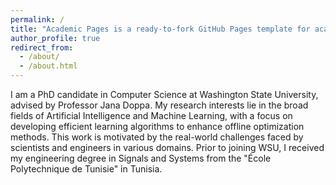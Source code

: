 ```yaml
---
permalink: /
title: "Academic Pages is a ready-to-fork GitHub Pages template for academic personal websites"
author_profile: true
redirect_from: 
  - /about/
  - /about.html
---
```


I am a PhD candidate in Computer Science at Washington State University, advised by Professor Jana Doppa. My research interests lie in the broad fields of Artificial Intelligence and Machine Learning, with a focus on developing efficient learning algorithms to enhance offline optimization methods. This work is motivated by the real-world challenges faced by scientists and engineers in various domains. Prior to joining WSU, I received my engineering degree in Signals and Systems from the "École Polytechnique de Tunisie" in Tunisia.

